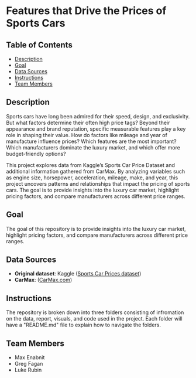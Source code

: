 # Features that Drive the Prices of Sports Cars

## Table of Contents

- [Description](#description)
- [Goal](#goal)
- [Data Sources](#data-sources)
- [Instructions](#instructions)
- [Team Members](#team-members)

## Description

Sports cars have long been admired for their speed, design, and exclusivity. But what factors determine their often high price tags? Beyond their appearance and brand reputation, specific measurable features play a key role in shaping their value. How do factors like mileage and year of manufacture influence prices? Which features are the most important? Which manufacturers dominate the luxury market, and which offer more budget-friendly options?

This project explores data from Kaggle’s Sports Car Price Dataset and additional information gathered from CarMax. By analyzing variables such as engine size, horsepower, acceleration, mileage, make, and year, this project uncovers patterns and relationships that impact the pricing of sports cars. The goal is to provide insights into the luxury car market, highlight pricing factors, and compare manufacturers across different price ranges.

## Goal

The goal of this repository is to provide insights into the luxury car market, highlight pricing factors, and compare manufacturers across different price ranges.

## Data Sources

- **Original dataset**: Kaggle ([Sports Car Prices dataset](https://www.kaggle.com/datasets/rkiattisak/sports-car-prices-dataset/data))
- **CarMax**: ([CarMax.com](https://www.carmax.com/cars/sports-cars))

## Instructions

The repository is broken down into three folders consisting of infromation on the data, report, visuals, and code used in the project. Each folder will have a "README.md" file to explain how to navigate the folders.

## Team Members

- Max Enabnit
- Greg Fagan
- Luke Rubin
